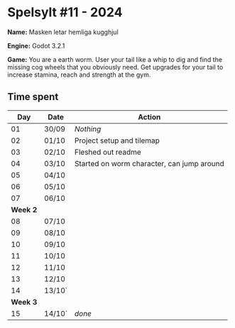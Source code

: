 # Spelsylt #11 - 2024
**Name:** Masken letar hemliga kugghjul

**Engine:** Godot 3.2.1

**Game:** You are a earth worm. User your tail like a whip to dig and find the missing cog wheels that you obviously need. Get upgrades for your tail to increase stamina, reach and strength at the gym.

## Time spent

| Day | Date  | Action |
| ----| ------| ------ |
| 01  | 30/09 | *Nothing*
| 02  | 01/10 | Project setup and tilemap
| 03  | 02/10 | Fleshed out readme
| 04  | 03/10 | Started on worm character, can jump around
| 05  | 04/10 | 
| 06  | 05/10 | 
| 07  | 06/10 | 
| **Week 2**  |  |
| 08  | 07/10 |
| 09  | 08/10 |
| 10  | 09/10 |
| 11  | 10/10 |
| 12  | 11/10 |
| 13  | 12/10 |
| 14  | 13/10`|
| **Week 3**  |  |
| 15  | 14/10`| *done*
